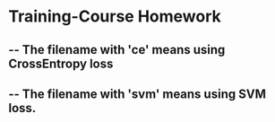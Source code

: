 # Training-Course Homework
## -- The filename with 'ce' means using CrossEntropy loss
## -- The filename with 'svm' means using SVM loss.
